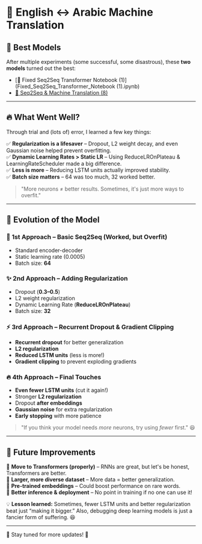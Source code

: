 # 🚀 English ↔ Arabic Machine Translation  

## 📌 Best Models  
After multiple experiments (some successful, some disastrous), these **two models** turned out the best:  

- [📜 Fixed Seq2Seq Transformer Notebook (1)](Fixed_Seq2Seq_Transformer_Notebook (1).ipynb)  
- [📜 Seq2Seq & Machine Translation (8)](Seq2Seq&Machine_Translation(8).ipynb)  

---

## 🔥 What Went Well?  
Through trial and (lots of) error, I learned a few key things:  

✅ **Regularization is a lifesaver** – Dropout, L2 weight decay, and even Gaussian noise helped prevent overfitting.  
✅ **Dynamic Learning Rates > Static LR** – Using ReduceLROnPlateau & LearningRateScheduler made a big difference.  
✅ **Less is more** – Reducing LSTM units actually improved stability.  
✅ **Batch size matters** – 64 was too much, 32 worked better.  

> "More neurons ≠ better results. Sometimes, it's just more ways to overfit."  

---

## 🔄 Evolution of the Model  

### 🏁 **1st Approach – Basic Seq2Seq (Worked, but Overfit)**  
- Standard encoder-decoder  
- Static learning rate (0.0005)  
- Batch size: **64**  

### ✨ **2nd Approach – Adding Regularization**  
- Dropout (**0.3–0.5**)  
- L2 weight regularization  
- Dynamic Learning Rate (**ReduceLROnPlateau**)  
- Batch size: **32**  

### ⚡ **3rd Approach – Recurrent Dropout & Gradient Clipping**  
- **Recurrent dropout** for better generalization  
- **L2 regularization**  
- **Reduced LSTM units** (less is more!)  
- **Gradient clipping** to prevent exploding gradients  

### 🔥 **4th Approach – Final Touches**  
- **Even fewer LSTM units** (cut it again!)  
- Stronger **L2 regularization**  
- Dropout **after embeddings**  
- **Gaussian noise** for extra regularization  
- **Early stopping** with more patience  

> "If you think your model needs *more* neurons, try using *fewer* first." 😆  

---

## 🚀 Future Improvements  

📌 **Move to Transformers (properly)** – RNNs are great, but let's be honest, Transformers are better.  
📌 **Larger, more diverse dataset** – More data = better generalization.  
📌 **Pre-trained embeddings** – Could boost performance on rare words.  
📌 **Better inference & deployment** – No point in training if no one can use it!  

💡 **Lesson learned:** Sometimes, fewer LSTM units and better regularization beat just “making it bigger.” Also, debugging deep learning models is just a fancier form of suffering. 😆  

---

👀 Stay tuned for more updates! 🚀
